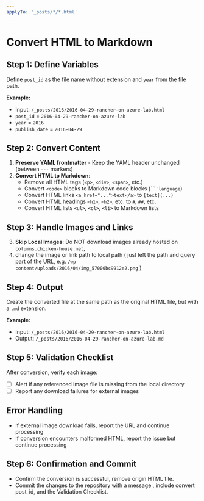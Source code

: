 ```yaml
---
applyTo: '_posts/*/*.html'
---
```

# Convert HTML to Markdown

## Step 1: Define Variables
Define `post_id` as the file name without extension and `year` from the file path.

**Example:** 
- Input: `/_posts/2016/2016-04-29-rancher-on-azure-lab.html`
- `post_id` = `2016-04-29-rancher-on-azure-lab`
- `year` = `2016`
- `publish_date` = `2016-04-29`

## Step 2: Convert Content
1. **Preserve YAML frontmatter** - Keep the YAML header unchanged (between `---` markers)
2. **Convert HTML to Markdown**:
   - Remove all HTML tags (`<p>`, `<div>`, `<span>`, etc.)
   - Convert `<code>` blocks to Markdown code blocks (` ```language `)
   - Convert HTML links `<a href="...">text</a>` to `[text](...)`
   - Convert HTML headings `<h1>`, `<h2>`, etc. to `#`, `##`, etc.
   - Convert HTML lists `<ul>`, `<ol>`, `<li>` to Markdown lists

## Step 3: Handle Images and Links
3. **Skip Local Images**: Do NOT download images already hosted on `columns.chicken-house.net`, 
4. change the image or link path to local path ( just left the path and query part of the URL, e.g. `/wp-content/uploads/2016/04/img_57000bc9912e2.png` )


## Step 4: Output
Create the converted file at the same path as the original HTML file, but with a `.md` extension.

**Example:**
- Input: `/_posts/2016/2016-04-29-rancher-on-azure-lab.html`
- Output: `/_posts/2016/2016-04-29-rancher-on-azure-lab.md`

## Step 5: Validation Checklist
After conversion, verify each image:
- [ ] Alert if any referenced image file is missing from the local directory
- [ ] Report any download failures for external images

## Error Handling
- If external image download fails, report the URL and continue processing
- If conversion encounters malformed HTML, report the issue but continue processing


## Step 6: Confirmation and Commit

- Confirm the conversion is successful, remove origin HTML file.
- Commit the changes to the repository with a message , include convert post_id, and the Validation Checklist.